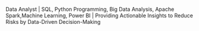 Data Analyst | SQL, Python Programming, Big Data Analysis, Apache Spark,Machine Learning, Power BI | Providing Actionable Insights to Reduce Risks by Data-Driven Decision-Making
<!---
homa-jamalof/homa-jamalof is a ✨ special ✨ repository because its `README.md` (this file) appears on your GitHub profile.
You can click the Preview link to take a look at your changes.
--->
